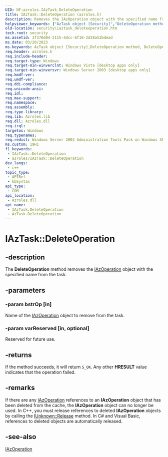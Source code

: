 ```yaml
---
UID: NF:azroles.IAzTask.DeleteOperation
title: IAzTask::DeleteOperation (azroles.h)
description: Removes the IAzOperation object with the specified name from the task.
helpviewer_keywords: ["AzTask object [Security]","DeleteOperation method","DeleteOperation","DeleteOperation method [Security]","DeleteOperation method [Security]","AzTask object","DeleteOperation method [Security]","IAzTask interface","IAzTask interface [Security]","DeleteOperation method","IAzTask.DeleteOperation","IAzTask::DeleteOperation","azroles/IAzTask::DeleteOperation","security.iaztask_deleteoperation"]
old-location: security\iaztask_deleteoperation.htm
tech.root: security
ms.assetid: 3f370d04-2115-4dcc-bf18-2d28a52bdead
ms.date: 03/20/2023
ms.keywords: AzTask object [Security],DeleteOperation method, DeleteOperation, DeleteOperation method [Security], DeleteOperation method [Security],AzTask object, DeleteOperation method [Security],IAzTask interface, IAzTask interface [Security],DeleteOperation method, IAzTask.DeleteOperation, IAzTask::DeleteOperation, azroles/IAzTask::DeleteOperation, security.iaztask_deleteoperation
req.header: azroles.h
req.include-header: 
req.target-type: Windows
req.target-min-winverclnt: Windows Vista [desktop apps only]
req.target-min-winversvr: Windows Server 2003 [desktop apps only]
req.kmdf-ver: 
req.umdf-ver: 
req.ddi-compliance: 
req.unicode-ansi: 
req.idl: 
req.max-support: 
req.namespace: 
req.assembly: 
req.type-library: 
req.lib: Azroles.lib
req.dll: Azroles.dll
req.irql: 
targetos: Windows
req.typenames: 
req.redist: Windows Server 2003 Administration Tools Pack on Windows XP
ms.custom: 19H1
f1_keywords:
 - IAzTask::DeleteOperation
 - azroles/IAzTask::DeleteOperation
dev_langs:
 - c++
topic_type:
 - APIRef
 - kbSyntax
api_type:
 - COM
api_location:
 - Azroles.dll
api_name:
 - IAzTask.DeleteOperation
 - AzTask.DeleteOperation
---
```


# IAzTask::DeleteOperation

## -description

The **DeleteOperation** method removes the [IAzOperation](nn-azroles-iazoperation.md) object with the specified name from the task.

## -parameters

### -param bstrOp [in]

Name of the [IAzOperation](nn-azroles-iazoperation.md) object to remove from the task.

### -param varReserved [in, optional]

Reserved for future use.

## -returns

If the method succeeds, it will return `S_OK`. Any other **HRESULT** value indicates that the operation failed.

## -remarks

If there are any [IAzOperation](nn-azroles-iazoperation.md) references to an **IAzOperation** object that has been deleted from the cache, the **IAzOperation** object can no longer be used. In C++, you must release references to deleted **IAzOperation** objects by calling the [IUnknown::Release](/windows/win32/api/unknwn/nf-unknwn-iunknown-release) method. In C# and Visual Basic, references to deleted objects are automatically released.

## -see-also

[IAzOperation](nn-azroles-iazoperation.md)
